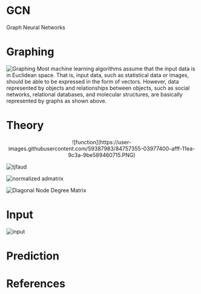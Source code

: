 # GCN
Graph Neural Networks

# Graphing
![Graphing](https://user-images.githubusercontent.com/59387983/84757222-d9de4d00-affe-11ea-8dd0-aa6fee084ca0.PNG)
Most machine learning algorithms assume that the input data is in Euclidean space. That is, input data, such as statistical data or images, should be able to be expressed in the form of vectors. However, data represented by objects and relationships between objects, such as social networks, relational databases, and molecular structures, are basically represented by graphs as shown above.


# Theory
<p align="center">
![function](https://user-images.githubusercontent.com/59387983/84757355-03977400-afff-11ea-9c3a-9be589460715.PNG)
</p>

![tjfaud](https://user-images.githubusercontent.com/59387983/84757357-04c8a100-afff-11ea-9779-327fbe18498d.PNG)

![normalized admatrix](https://user-images.githubusercontent.com/59387983/84757359-04c8a100-afff-11ea-8e61-719db790045a.PNG)

![Diagonal Node Degree Matrix](https://user-images.githubusercontent.com/59387983/84757368-072afb00-afff-11ea-8fa9-35f339e36acb.PNG)

# Input
![input](https://user-images.githubusercontent.com/59387983/84757361-05613780-afff-11ea-813c-c055e14cb2f8.PNG)





# Prediction

# References
